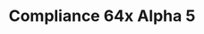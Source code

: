 ---
title: Compliance 64x Alpha 5
permalink: /compliance64x/A5
header_img: https://database.faithfulpack.net/images/website/posts/64x/A5.jpg

description: |
  Hello everyone! Today, new update with even more additions and tweaks. Like we said last week, new entities have appeared like spiders, slime and even the most loved ghast as well as a brand new log texture and more various tweaks around the pack as always! Enjoy this new update!

downloads:
  Java 1.16.5:
    CurseForge: https://www.curseforge.com/minecraft/texture-packs/faithful-64x/files/3278089
    GitHub: https://github.com/Faithful-Resource-Pack/Faithful-Java-64x/releases/download/A5/Faithful-Java-64x-Jappa-Alpha-5.zip
  Bedrock 1.16.220:
    GitHub: https://github.com/Faithful-Resource-Pack/Faithful-Bedrock-64x/releases/download/alpha-5/Compliance_64x_Bedrock_-_Alpha_5.mcpack
---